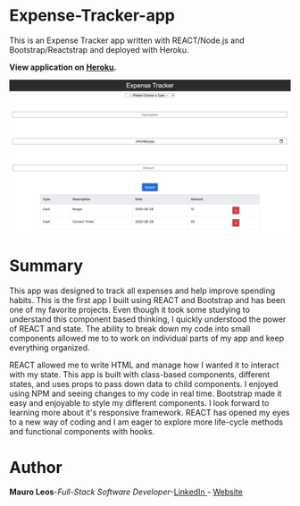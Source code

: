 
# Expense-Tracker-app
This is an Expense Tracker app written with REACT/Node.js and Bootstrap/Reactstrap and deployed with Heroku.

<strong>View application on <a href="https://expense-tracker-app01.herokuapp.com/"><b>Heroku</b></a>.</strong>

<img src="image/expense-tracker.png" alt="image">

# Summary
  
  This app was designed to track all expenses and help improve spending habits. This is the first app I built using REACT and Bootstrap and has been one of my favorite projects. Even though it took some studying to understand this component based thinking, I quickly understood the power of REACT and state. The ability to break down my code into small components allowed me to to work on individual parts of my app and keep everything organized.  
  
  REACT allowed me to write HTML and manage how I wanted it to interact with my state. This app is built with class-based components, different states, and uses props to pass down data to child components. I enjoyed using NPM and seeing changes to my code in real time. Bootstrap made it easy and enjoyable to style my different components. I look forward to learning more about it's responsive framework. REACT has opened my eyes to a new way of coding and I am eager to explore more life-cycle methods and functional components with hooks.
 
# Author
<strong>Mauro Leos</strong>-<i>Full-Stack Software Developer</i>-<a href="https://www.linkedin.com/in/mauro-leos-b4103a11b/">LinkedIn </a> - <a href="https:/https://www.mauroleos.com//">Website</a>

